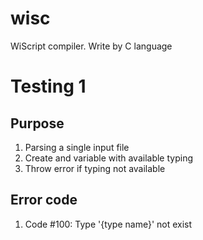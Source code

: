 # wisc
WiScript compiler. Write by C language

# Testing 1
## Purpose
1. Parsing a single input file
2. Create and variable with available typing
3. Throw error if typing not available
## Error code
1. Code #100: Type '{type name}' not exist
